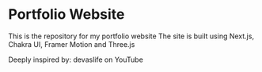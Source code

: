 # Portfolio Website
This is the repository for my portfolio website
The site is built using Next.js, Chakra UI, Framer Motion and Three.js

Deeply inspired by: devaslife on YouTube
